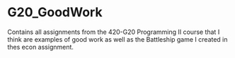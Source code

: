 # G20_GoodWork
Contains all assignments from the 420-G20 Programming II course that I think are examples of good work as well as the Battleship game I created in thes econ assignment.
